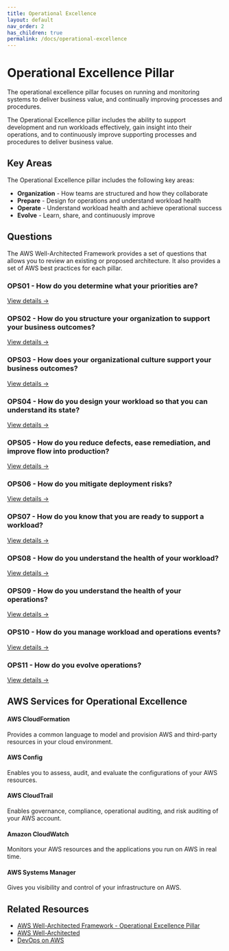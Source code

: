 ```yaml
---
title: Operational Excellence
layout: default
nav_order: 2
has_children: true
permalink: /docs/operational-excellence
---
```


<div class="pillar-header">
  <h1>Operational Excellence Pillar</h1>
  <p>The operational excellence pillar focuses on running and monitoring systems to deliver business value, and continually improving processes and procedures.</p>
</div>

The Operational Excellence pillar includes the ability to support development and run workloads effectively, gain insight into their operations, and to continuously improve supporting processes and procedures to deliver business value.

## Key Areas

The Operational Excellence pillar includes the following key areas:

- **Organization** - How teams are structured and how they collaborate
- **Prepare** - Design for operations and understand workload health
- **Operate** - Understand workload health and achieve operational success
- **Evolve** - Learn, share, and continuously improve

## Questions

The AWS Well-Architected Framework provides a set of questions that allows you to review an existing or proposed architecture. It also provides a set of AWS best practices for each pillar.

<div class="question-cards">
  <div class="question-card">
    <h3>OPS01 - How do you determine what your priorities are?</h3>
    <a href="./OPS01">View details →</a>
  </div>
  <div class="question-card">
    <h3>OPS02 - How do you structure your organization to support your business outcomes?</h3>
    <a href="./OPS02">View details →</a>
  </div>
  <div class="question-card">
    <h3>OPS03 - How does your organizational culture support your business outcomes?</h3>
    <a href="./OPS03">View details →</a>
  </div>
  <div class="question-card">
    <h3>OPS04 - How do you design your workload so that you can understand its state?</h3>
    <a href="./OPS04">View details →</a>
  </div>
  <div class="question-card">
    <h3>OPS05 - How do you reduce defects, ease remediation, and improve flow into production?</h3>
    <a href="./OPS05">View details →</a>
  </div>
  <div class="question-card">
    <h3>OPS06 - How do you mitigate deployment risks?</h3>
    <a href="./OPS06">View details →</a>
  </div>
  <div class="question-card">
    <h3>OPS07 - How do you know that you are ready to support a workload?</h3>
    <a href="./OPS07">View details →</a>
  </div>
  <div class="question-card">
    <h3>OPS08 - How do you understand the health of your workload?</h3>
    <a href="./OPS08">View details →</a>
  </div>
  <div class="question-card">
    <h3>OPS09 - How do you understand the health of your operations?</h3>
    <a href="./OPS09">View details →</a>
  </div>
  <div class="question-card">
    <h3>OPS10 - How do you manage workload and operations events?</h3>
    <a href="./OPS10">View details →</a>
  </div>
  <div class="question-card">
    <h3>OPS11 - How do you evolve operations?</h3>
    <a href="./OPS11">View details →</a>
  </div>
</div>

## AWS Services for Operational Excellence

<div class="aws-service">
  <div class="aws-service-content">
    <h4>AWS CloudFormation</h4>
    <p>Provides a common language to model and provision AWS and third-party resources in your cloud environment.</p>
  </div>
</div>

<div class="aws-service">
  <div class="aws-service-content">
    <h4>AWS Config</h4>
    <p>Enables you to assess, audit, and evaluate the configurations of your AWS resources.</p>
  </div>
</div>

<div class="aws-service">
  <div class="aws-service-content">
    <h4>AWS CloudTrail</h4>
    <p>Enables governance, compliance, operational auditing, and risk auditing of your AWS account.</p>
  </div>
</div>

<div class="aws-service">
  <div class="aws-service-content">
    <h4>Amazon CloudWatch</h4>
    <p>Monitors your AWS resources and the applications you run on AWS in real time.</p>
  </div>
</div>

<div class="aws-service">
  <div class="aws-service-content">
    <h4>AWS Systems Manager</h4>
    <p>Gives you visibility and control of your infrastructure on AWS.</p>
  </div>
</div>

<div class="related-resources">
  <h2>Related Resources</h2>
  <ul>
    <li><a href="https://docs.aws.amazon.com/wellarchitected/latest/operational-excellence-pillar/welcome.html">AWS Well-Architected Framework - Operational Excellence Pillar</a></li>
    <li><a href="https://aws.amazon.com/architecture/well-architected/">AWS Well-Architected</a></li>
    <li><a href="https://aws.amazon.com/devops/">DevOps on AWS</a></li>
  </ul>
</div>